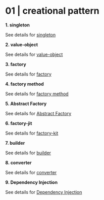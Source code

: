 # 01 | creational pattern

**1. singleton**

See details for [singleton](./singleton/README.md)

**2. value-object**

See details for [value-object](./value-object/README.md)


**3. factory**

See details for [factory](./factory/README.md)

**4. factory method**

See details for [factory method](./factory-method/README.md)

**5. Abstract Factory**

See details for [Abstract Factory](./Abstract-factory/README.md)

**6. factory-jit**

See details for [factory-kit](./factory-kit/README.md)

**7. builder**

See details for [builder](./builder/README.md)

**8. converter**

See details for [converter](./converter/README.md)

**9. Dependency Injection**

See details for [Dependency Injection](./dependency-injection/README.md)

